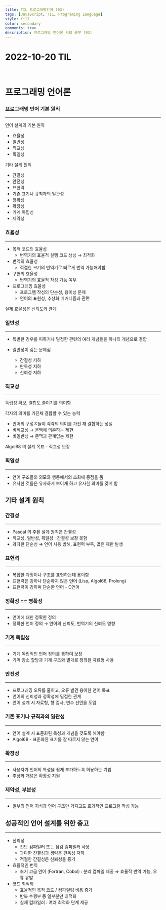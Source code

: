 ```yaml
---
title: TIL 프로그래밍언어 (03)
tags: [JavaScript, TIL, Programing Language]
style: fill
color: secondary
comments: true
description: 프로그래밍 언어론 시험 공부 (03)
---
```


# 2022-10-20 TIL

<br/>

# 프로그래밍 언어론

### 프로그래밍 언어 기본 원칙

---

언어 설계의 기본 원칙

- 효율성
- 일반성
- 직교성
- 획일성

기타 설계 원칙

- 간결성
- 안전성
- 표현력
- 기존 표기나 규칙과의 일관성
- 정확성
- 확장성
- 기계 독립성
- 제약성

### 효율성

---

- 목적 코드의 효율성
  - 번역기의 효율적 실행 코드 생성 → 최적화
- 번역의 효율성
  - 적절한 크기의 번역기로 빠르게 번역 가능해야함
- 구현의 효율성
  - 번역기의 효율적 작성 가능 여부
- 프로그래밍 효율성
  - 프로그램 작성의 단순성, 용이성 문제
  - 언어의 표현성, 추상화 메커니즘과 관련

실제 효율성은 신뢰도와 관계

### 일반성

---

- 특별한 경우를 피하거나 밀접한 관련의 여러 개념들을 하나의 개념으로 결합

- 일반성이 갖는 문제점
  - 간결성 저하
  - 판독성 저하
  - 신뢰성 저하

### 직교성

---

독립성 확보, 결합도 줄이기를 의미함

각자의 의미를 가진채 결합할 수 있는 능력

- 언어의 구성ㅈ들이 각각의 의미를 가진 채 결합하는 성질
- 비직교성 → 문맥에 의존하는 제한
- 비일반성 → 문맥과 관계없는 제한

Algol68 의 설계 목표 - 직교성 보장

### 획일성

---

- 언어 구조들의 외모와 행동에서의 조화에 중점을 둠
- 유사한 것들은 유사하게 보이게 하고 유사한 의미를 갖게 함

## 기타 설계 원칙

### 간결성

---

- Pascal 의 주된 설계 원칙은 간결성
- 직교성, 일반성, 획일성 : 간결성 보장 못함
- 과다한 단순성 ⇒ 언어 사용 방해, 표현력 부족, 많은 제한 발생

### 표현력

---

- 복잡한 과정이나 구조를 표현하는데 용이함
- 표현력은 강하나 단순하지 않은 언어 (Lisp, Algol68, Prolong)
- 표현력이 강하며 단순한 언어 - C언어

### 정확성 == 명확성

---

- 언어에 대한 정확한 정의
- 정확한 언어 정의 → 언어의 신뢰도, 번역기의 신뢰도 영향

### 기계 독립성

---

- 기계 독립적인 언어 정의를 통하여 보장
- 기억 장소 할당과 기계 구조와 별개로 정의된 자료형 사용

### 안전성

---

- 프로그래밍 오류를 줄이고, 오류 발견 용이한 언어 목표
- 언어의 신뢰성과 정확성에 밀접한 관계
- 언어 설계 시 자료형, 형 검사, 변수 선언을 도입

### 기존 표기나 규칙과의 일관성

---

- 언어 설계 시 표준화된 특성과 개념을 갖도록 해야함
- Algol68 - 표준화된 표기를 잘 따르지 않는 언어

### 확장성

---

- 사용자가 언어의 특성을 쉽게 부가하도록 허용하는 기법
- 추상화 개념은 확장성 지원

### 제약성, 부분성

---

- 일부의 언어 지식과 언어 구조만 가지고도 효과적인 프로그램 작성 가능

## 성공적인 언어 설계를 위한 충고

---

- 신뢰성
  - 진단 컴파일러 또는 점검 컴파일러 사용
  - 과다한 간결성과 생략은 판독성 저하
  - 적절한 간결성은 신뢰성을 증가
- 효율적인 번역
  - 초기 고급 언어 (Fortran, Cobol) : 분리 컴파일 제공 ⇒ 효율적 번역 가능, 오류 유발
- 코드 최적화
  - 효율적인 목적 코드 / 컴파일링 비용 증가
  - 반복 수행부 등 일부분만 최적화
  - 실제 컴파일러 : 여러 최적화 단계 제공
